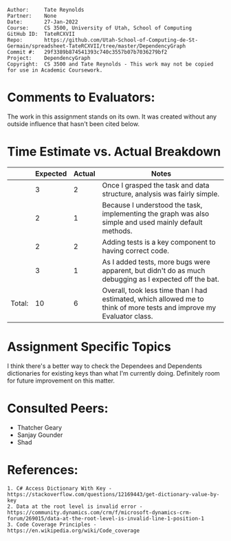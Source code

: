 ```
Author:     Tate Reynolds
Partner:    None
Date:       27-Jan-2022
Course:     CS 3500, University of Utah, School of Computing
GitHub ID:  TateRCXVII
Repo:       https://github.com/Utah-School-of-Computing-de-St-Germain/spreadsheet-TateRCXVII/tree/master/DependencyGraph
Commit #:   29f3389b874541393c740c3557b07b7036279bf2
Project:    DependencyGraph
Copyright:  CS 3500 and Tate Reynolds - This work may not be copied for use in Academic Coursework.
```

# Comments to Evaluators:
The work in this assignment stands on its own. It was created without any outside influence that hasn't been cited below.

# Time Estimate vs. Actual Breakdown
|        | Expected | Actual | Notes                                                                                                                    |
|--------|----------|--------|--------------------------------------------------------------------------------------------------------------------------|
|        | 3        | 2      | Once I grasped the task and data structure, analysis was fairly simple.                                              |
|        | 2        | 1      | Because I understood the task, implementing the graph was also simple and used mainly default methods.                |
|        | 2        | 2      | Adding tests is a key component to having correct code.                                                                  |
|        | 3        | 1      | As I added tests, more bugs were apparent, but didn't do as much debugging as I expected off the bat.                 |
| Total: | 10       | 6      | Overall, took less time than I had estimated, which allowed me to think of more tests and improve my Evaluator class. |

# Assignment Specific Topics
I think there's a better way to check the Dependees and Dependents dictionaries for existing keys than what I'm currently doing. 
Definitely room for future improvement on this matter.

# Consulted Peers:
- Thatcher Geary
- Sanjay Gounder
- Shad

# References:

    1. C# Access Dictionary With Key - https://stackoverflow.com/questions/12169443/get-dictionary-value-by-key
    2. Data at the root level is invalid error - https://community.dynamics.com/crm/f/microsoft-dynamics-crm-forum/269015/data-at-the-root-level-is-invalid-line-1-position-1
    3. Code Coverage Principles - https://en.wikipedia.org/wiki/Code_coverage